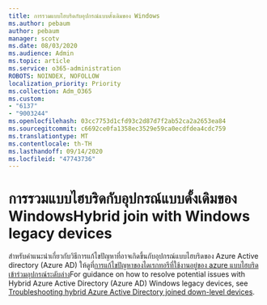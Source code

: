 ```yaml
---
title: การรวมแบบไฮบริดกับอุปกรณ์แบบดั้งเดิมของ Windows
ms.author: pebaum
author: pebaum
manager: scotv
ms.date: 08/03/2020
ms.audience: Admin
ms.topic: article
ms.service: o365-administration
ROBOTS: NOINDEX, NOFOLLOW
localization_priority: Priority
ms.collection: Adm_O365
ms.custom:
- "6137"
- "9003244"
ms.openlocfilehash: 03cc7753d1cfd93c2d87d7f2ab52ca2a2653ea84
ms.sourcegitcommit: c6692ce0fa1358ec3529e59ca0ecdfdea4cdc759
ms.translationtype: MT
ms.contentlocale: th-TH
ms.lasthandoff: 09/14/2020
ms.locfileid: "47743736"
---
```

# <a name="hybrid-join-with-windows-legacy-devices"></a><span data-ttu-id="b3657-102">การรวมแบบไฮบริดกับอุปกรณ์แบบดั้งเดิมของ Windows</span><span class="sxs-lookup"><span data-stu-id="b3657-102">Hybrid join with Windows legacy devices</span></span>

<span data-ttu-id="b3657-103">สำหรับคำแนะนำเกี่ยวกับวิธีการแก้ไขปัญหาที่อาจเกิดขึ้นกับอุปกรณ์แบบไฮบริดของ Azure Active directory (Azure AD) ให้ดูที่[การแก้ไขปัญหาของไดเรกทอรีที่ใช้งานอยู่ของ azure แบบไฮบริดเข้าร่วมอุปกรณ์ระดับล่าง](https://docs.microsoft.com/azure/active-directory/devices/troubleshoot-hybrid-join-windows-legacy)</span><span class="sxs-lookup"><span data-stu-id="b3657-103">For guidance on how to resolve potential issues with Hybrid Azure Active Directory (Azure AD) Windows legacy devices, see [Troubleshooting hybrid Azure Active Directory joined down-level devices](https://docs.microsoft.com/azure/active-directory/devices/troubleshoot-hybrid-join-windows-legacy).</span></span> 